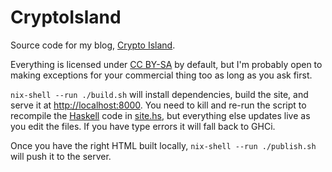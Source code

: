 CryptoIsland
============

Source code for my blog, [Crypto Island][cryptoisland].

Everything is licensed under [CC BY-SA][ccsa4] by default, but I'm probably
open to making exceptions for your commercial thing too as long as you ask
first.

`nix-shell --run ./build.sh` will install dependencies, build the site,
and serve it at <http://localhost:8000>.
You need to kill and re-run the script to recompile the [Haskell][haskell]
code in [site.hs][sitehs], but everything else updates live as you edit the files.
If you have type errors it will fall back to GHCi.

Once you have the right HTML built locally,
`nix-shell --run ./publish.sh` will push it to the server.

[cryptoisland]: https://cryptoisland.blog
[haskell]: https://www.haskell.org
[sitehs]: https://github.com/jefdaj/jefdaj.github.io/blob/master/src/site.hs
[ccsa4]: https://creativecommons.org/licenses/by-sa/4.0/
